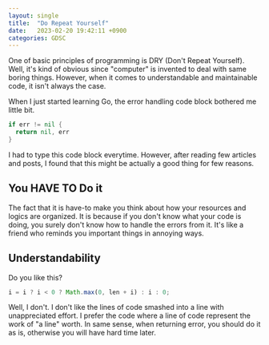 ```yaml
---
layout: single
title:  "Do Repeat Yourself"
date:   2023-02-20 19:42:11 +0900
categories: GDSC
---
```



One of basic principles of programming is DRY (Don't Repeat Yourself). Well, it's kind of obvious since "computer" is invented to deal with same boring things. However, when it comes to understandable and maintainable code, it isn't always the case.

When I just started learning Go, the error handling code block bothered me little bit. 

```go
if err != nil {
  return nil, err
}
```

I had to type this code block everytime. However, after reading few articles and posts, I found that this might be actually a good thing for few reasons. 

## You HAVE TO Do it
The fact that it is have-to make you think about how your resources and logics are organized. It is because if you don't know what your code is doing, you surely don't know how to handle the errors from it. It's like a friend who reminds you important things in annoying ways. 

## Understandability

Do you like this?

```javascript
i = i ? i < 0 ? Math.max(0, len + i) : i : 0;
```

Well, I don't. I don't like the lines of code smashed into a line with unappreciated effort. I prefer the code where a line of code represent the work of "a line" worth. In same sense, when returning error, you should do it as is, otherwise you will have hard time later.

